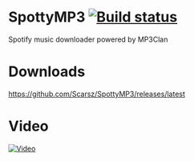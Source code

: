 # SpottyMP3 [![Build status](https://travis-ci.org/Scarsz/SpottyMP3.svg?branch=master)](https://travis-ci.org/Scarsz/SpotDown)
Spotify music downloader powered by MP3Clan

# Downloads
https://github.com/Scarsz/SpottyMP3/releases/latest

# Video
[![Video](http://share.gifyoutube.com/vWLRwO.gif)](https://www.youtube.com/watch?v=yVZ6kicyPUE)
